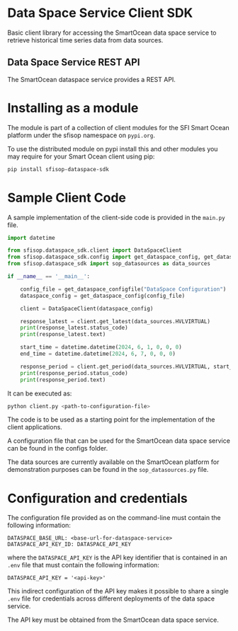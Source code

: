 # Data Space Service Client SDK

Basic client library for accessing the SmartOcean data space service to retrieve historical time series data from data sources.

## Data Space Service REST API

The SmartOcean dataspace service provides a REST API. 

# Installing as a module

The module is part of a collection of client modules for the SFI Smart Ocean platform under the sfisop namespace on ``pypi.org``.

To use the distributed module on pypi install this and other modules you may require for your Smart Ocean client
using pip:

```bash
pip install sfisop-dataspace-sdk
```

# Sample Client Code

A sample implementation of the client-side code is provided in the `main.py` file. 

```python
import datetime

from sfisop.dataspace_sdk.client import DataSpaceClient
from sfisop.dataspace_sdk.config import get_dataspace_config, get_dataspace_configfile
from sfisop.dataspace_sdk import sop_datasources as data_sources

if __name__ == '__main__':

    config_file = get_dataspace_configfile("DataSpace Configuration")
    dataspace_config = get_dataspace_config(config_file)

    client = DataSpaceClient(dataspace_config)

    response_latest = client.get_latest(data_sources.HVLVIRTUAL)
    print(response_latest.status_code)
    print(response_latest.text)

    start_time = datetime.datetime(2024, 6, 1, 0, 0, 0)
    end_time = datetime.datetime(2024, 6, 7, 0, 0, 0)

    response_period = client.get_period(data_sources.HVLVIRTUAL, start_time, end_time)
    print(response_period.status_code)
    print(response_period.text)
```

It can be executed as:

```bash
python client.py <path-to-configuration-file>
```

The code is to be used as a starting point for the implementation of the client applications.

A configuration file that can be used for the SmartOcean data space service can be found in the configs folder.

The data sources are currently available on the SmartOcean platform for demonstration purposes can be found in the `sop_datasources.py` file.

# Configuration and credentials        

The configuration file provided as on the command-line must contain the following information:

```
DATASPACE_BASE_URL: <base-url-for-dataspace-service>
DATASPACE_API_KEY_ID: DATASPACE_API_KEY
```

where the `DATASPACE_API_KEY` is the API key identifier that is contained in an `.env` file that must contain the following information:

```
DATASPACE_API_KEY = '<api-key>'
```

This indirect configuration of the API key makes it possible to share a single `.env` file for credentials across different deployments of the data space service.

The API key must be obtained from the SmartOcean data space service.
